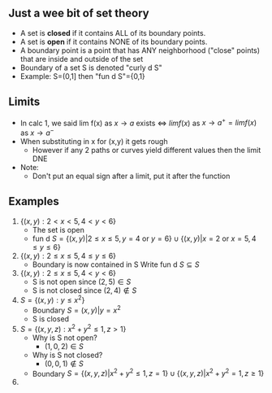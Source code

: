 ## Just a wee bit of set theory

- A set is **closed** if it contains ALL of its boundary points.
- A set is **open** if it contains NONE of its boundary points.
- A boundary point is a point that has ANY neighborhood ("close" points) that are inside and outside of the set
- Boundary of a set S is denoted "curly d S"
- Example: S=(0,1] then "fun d S"={0,1}

## Limits

- In calc 1, we said lim f(x) as $x\rightarrow a$ exists $\iff$ $lim f(x)$ as $x\rightarrow a^+=lim f(x)$ as $x\rightarrow a^-$
- When substituting in x for (x,y) it gets rough
	- However if any 2 paths or curves yield different values then the limit DNE
- Note:
	- Don't put an equal sign after a limit, put it after the function

## Examples

1. $\{(x,y):2\lt x\lt 5, 4\lt y \lt 6\}$
	- The set is open
	- fun d $S=\{(x,y) | 2\le x \le 5, y=4$ or $y=6\}\cup \{(x,y)|x=2$ or $x=5, 4\le y\le 6\}$
2. $\{(x,y):2\le x \le 5,4\le y \le 6\}$
	- Boundary is now contained in S Write fun d $S\subseteq S$ 
3. $\{(x,y):2\le x \le 5,4\lt y \lt 6\}$
	- S is not open since $(2,5)\in S$
	- S is not closed since $(2,4)\notin S$
4. $S=\{(x,y):y\le x^2\}$
	- Boundary $S={(x,y)|y=x^2}$
	- S is closed
5. $S=\{(x,y,z): x^2+y^2\le 1, z\gt 1\}$
	- Why is S not open?
		- $(1,0,2)\in S$
	- Why is S not closed?
		- $(0,0,1)\notin S$
	- Boundary $S=\{(x,y,z)| x^2+y^2\le 1, z=1\}\cup \{(x,y,z)| x^2+y^2=1, z\ge 1\}$
6. 